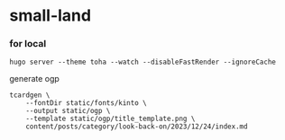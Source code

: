 # small-land

### for local

```
hugo server --theme toha --watch --disableFastRender --ignoreCache
```

generate ogp

```
tcardgen \
    --fontDir static/fonts/kinto \
    --output static/ogp \
    --template static/ogp/title_template.png \
    content/posts/category/look-back-on/2023/12/24/index.md
```
